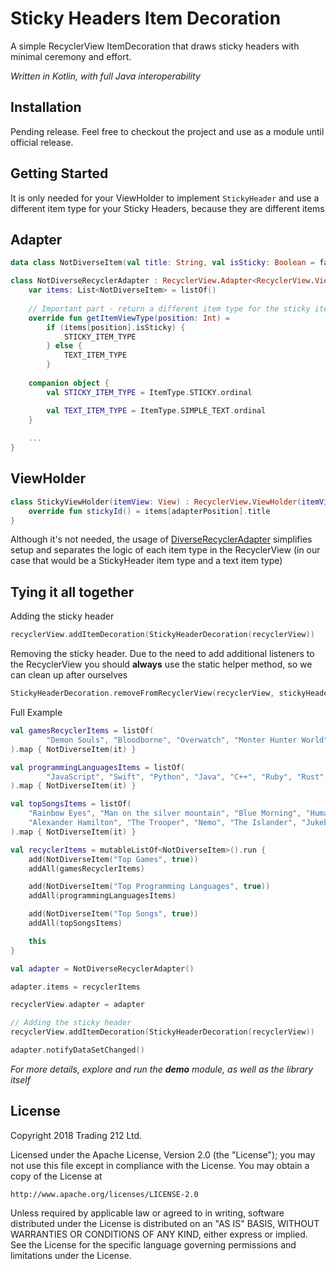 # Sticky Headers Item Decoration

A simple RecyclerView ItemDecoration that draws sticky headers with minimal ceremony and effort.

*Written in Kotlin, with full Java interoperability*

## Installation

Pending release. Feel free to checkout the project and use as a module until official release.

## Getting Started

It is only needed for your ViewHolder to implement `StickyHeader` and use a different item type for your Sticky Headers, because they are different items

## Adapter
```kotlin
data class NotDiverseItem(val title: String, val isSticky: Boolean = false)

class NotDiverseRecyclerAdapter : RecyclerView.Adapter<RecyclerView.ViewHolder>() {
    var items: List<NotDiverseItem> = listOf()
    
    // Important part - return a different item type for the sticky item 
    override fun getItemViewType(position: Int) =
        if (items[position].isSticky) {
            STICKY_ITEM_TYPE
        } else {
            TEXT_ITEM_TYPE
        }
        
    companion object {
        val STICKY_ITEM_TYPE = ItemType.STICKY.ordinal

        val TEXT_ITEM_TYPE = ItemType.SIMPLE_TEXT.ordinal
    }
    
    ...
}
```

## ViewHolder
```kotlin
class StickyViewHolder(itemView: View) : RecyclerView.ViewHolder(itemView), StickyHeader {
    override fun stickyId() = items[adapterPosition].title
}
```

Although it's not needed, the usage of [DiverseRecyclerAdapter](https://github.com/Trading212/DiverseRecyclerAdapter) simplifies setup and separates the logic of each item type in the RecyclerView (in our case that would be a StickyHeader item type and a text item type)

## Tying it all together

Adding the sticky header
```kotlin
recyclerView.addItemDecoration(StickyHeaderDecoration(recyclerView))
```

Removing the sticky header. Due to the need to add additional listeners to the RecyclerView you should **always** use the static helper method, so we can clean up after ourselves
```kotlin
StickyHeaderDecoration.removeFromRecyclerView(recyclerView, stickyHeaderDecoration)
```

Full Example
```kotlin
val gamesRecyclerItems = listOf(
        "Demon Souls", "Bloodborne", "Overwatch", "Monter Hunter World", "God of War", "WoW", "LoL", "OSU!", "Horizon", "Zelda", "CS"
).map { NotDiverseItem(it) }

val programmingLanguagesItems = listOf(
        "JavaScript", "Swift", "Python", "Java", "C++", "Ruby", "Rust", "Lisp (EW.)", "Haskell", "F#", "SQL", "C#"
).map { NotDiverseItem(it) }

val topSongsItems = listOf(
    "Rainbow Eyes", "Man on the silver mountain", "Blue Morning", "Human", "Try it out", "Sitting on the dock",
    "Alexander Hamilton", "The Trooper", "Nemo", "The Islander", "Jukebox Hero"
).map { NotDiverseItem(it) }

val recyclerItems = mutableListOf<NotDiverseItem>().run {
    add(NotDiverseItem("Top Games", true))
    addAll(gamesRecyclerItems)

    add(NotDiverseItem("Top Programming Languages", true))
    addAll(programmingLanguagesItems)

    add(NotDiverseItem("Top Songs", true))
    addAll(topSongsItems)

    this
}

val adapter = NotDiverseRecyclerAdapter()

adapter.items = recyclerItems

recyclerView.adapter = adapter

// Adding the sticky header
recyclerView.addItemDecoration(StickyHeaderDecoration(recyclerView))

adapter.notifyDataSetChanged()
```

*For more details, explore and run the **demo** module, as well as the library itself*

## License

Copyright 2018 Trading 212 Ltd.

Licensed under the Apache License, Version 2.0 (the "License");
you may not use this file except in compliance with the License.
You may obtain a copy of the License at

    http://www.apache.org/licenses/LICENSE-2.0

Unless required by applicable law or agreed to in writing, software
distributed under the License is distributed on an "AS IS" BASIS,
WITHOUT WARRANTIES OR CONDITIONS OF ANY KIND, either express or implied.
See the License for the specific language governing permissions and
limitations under the License.
